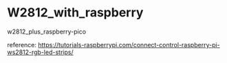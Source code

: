 # W2812_with_raspberry
w2812_plus_raspberry-pico

reference: https://tutorials-raspberrypi.com/connect-control-raspberry-pi-ws2812-rgb-led-strips/
